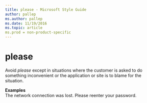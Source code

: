 ```yaml
---
title: please - Microsoft Style Guide
author: pallep
ms.author: pallep
ms.date: 11/19/2016
ms.topic: article
ms.prod = non-product-specific
---
```


# please

Avoid *please* except
in situations where the customer is asked to do something
inconvenient or the application or site is to blame for the situation. 

**Examples**  
The network connection was lost. Please reenter your password. 
